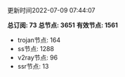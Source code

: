 更新时间2022-07-09 07:44:07

**总订阅: 73**
**总节点: 3651**
**有效节点: 1561**
- trojan节点: 164
- ss节点: 1288
- v2ray节点: 96
- ssr节点: 13
